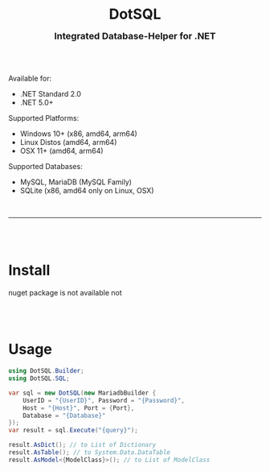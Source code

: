 <h1 align="center">
    <br />
    DotSQL
    <br />
    <font style="font-size:18px;">Integrated Database-Helper for .NET</font>
    <sup>
        <br />
        <br />
    </sup>
</h1>
<br />
Available for:

- .NET Standard 2.0
- .NET 5.0+


Supported Platforms:

- Windows 10+ (x86, amd64, arm64)
- Linux Distos (amd64, arm64)
- OSX 11+ (amd64, arm64)


Supported Databases:

- MySQL, MariaDB (MySQL Family)
- SQLite (x86, amd64 only on Linux, OSX)

<br />
<hr>
<br />
<br />

# Install
nuget package is not available not

<br />
<br />

# Usage
```c#
using DotSQL.Builder;
using DotSQL.SQL;

var sql = new DotSQL(new MariadbBuilder {
    UserID = "{UserID}", Password = "{Password}",
    Host = "{Host}", Port = {Port},
    Database = "{Database}"
});
var result = sql.Execute("{query}");

result.AsDict(); // to List of Dictionary
result.AsTable(); // to System.Data.DataTable
result.AsModel<{ModelClass}>(); // to List of ModelClass
```
